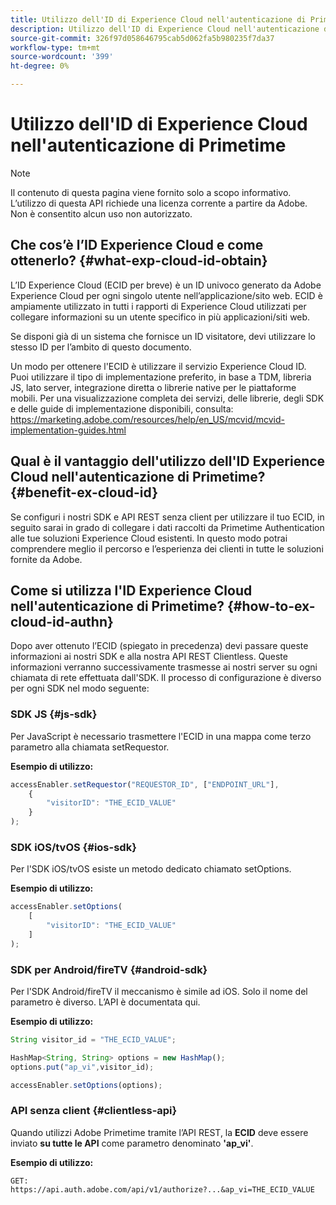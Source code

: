 ```yaml
---
title: Utilizzo dell'ID di Experience Cloud nell'autenticazione di Primetime
description: Utilizzo dell'ID di Experience Cloud nell'autenticazione di Primetime
source-git-commit: 326f97d058646795cab5d062fa5b980235f7da37
workflow-type: tm+mt
source-wordcount: '399'
ht-degree: 0%

---
```



# Utilizzo dell&#39;ID di Experience Cloud nell&#39;autenticazione di Primetime

>[!NOTE]
>
>Il contenuto di questa pagina viene fornito solo a scopo informativo. L’utilizzo di questa API richiede una licenza corrente a partire da Adobe. Non è consentito alcun uso non autorizzato.

## Che cos’è l’ID Experience Cloud e come ottenerlo? {#what-exp-cloud-id-obtain}

L’ID Experience Cloud (ECID per breve) è un ID univoco generato da Adobe Experience Cloud per ogni singolo utente nell’applicazione/sito web. ECID è ampiamente utilizzato in tutti i rapporti di Experience Cloud utilizzati per collegare informazioni su un utente specifico in più applicazioni/siti web.

Se disponi già di un sistema che fornisce un ID visitatore, devi utilizzare lo stesso ID per l’ambito di questo documento.

Un modo per ottenere l&#39;ECID è utilizzare il servizio Experience Cloud ID. Puoi utilizzare il tipo di implementazione preferito, in base a TDM, libreria JS, lato server, integrazione diretta o librerie native per le piattaforme mobili. Per una visualizzazione completa dei servizi, delle librerie, degli SDK e delle guide di implementazione disponibili, consulta: https://marketing.adobe.com/resources/help/en_US/mcvid/mcvid-implementation-guides.html





## Qual è il vantaggio dell&#39;utilizzo dell&#39;ID Experience Cloud nell&#39;autenticazione di Primetime? {#benefit-ex-cloud-id}

Se configuri i nostri SDK e API REST senza client per utilizzare il tuo ECID, in seguito sarai in grado di collegare i dati raccolti da Primetime Authentication alle tue soluzioni Experience Cloud esistenti. In questo modo potrai comprendere meglio il percorso e l’esperienza dei clienti in tutte le soluzioni fornite da Adobe.

## Come si utilizza l&#39;ID Experience Cloud nell&#39;autenticazione di Primetime? {#how-to-ex-cloud-id-authn}

Dopo aver ottenuto l’ECID (spiegato in precedenza) devi passare queste informazioni ai nostri SDK e alla nostra API REST Clientless. Queste informazioni verranno successivamente trasmesse ai nostri server su ogni chiamata di rete effettuata dall&#39;SDK. Il processo di configurazione è diverso per ogni SDK nel modo seguente:

### SDK JS {#js-sdk}

Per JavaScript è necessario trasmettere l&#39;ECID in una mappa come terzo parametro alla chiamata setRequestor.

**Esempio di utilizzo:**

```JavaScript
accessEnabler.setRequestor("REQUESTOR_ID", ["ENDPOINT_URL"],
    {
        "visitorID": "THE_ECID_VALUE"
    }
);
```

### SDK iOS/tvOS {#ios-sdk}

Per l&#39;SDK iOS/tvOS esiste un metodo dedicato chiamato setOptions.

**Esempio di utilizzo:**

```JavaScript
accessEnabler.setOptions(
    [
        "visitorID": "THE_ECID_VALUE"
    ]
);
```

### SDK per Android/fireTV {#android-sdk}

Per l&#39;SDK Android/fireTV il meccanismo è simile ad iOS. Solo il nome del parametro è diverso. L’API è documentata qui.

**Esempio di utilizzo:**

```JavaScript
String visitor_id = "THE_ECID_VALUE";

HashMap<String, String> options = new HashMap();
options.put("ap_vi",visitor_id);

accessEnabler.setOptions(options);
```

### API senza client {#clientless-api}

Quando utilizzi Adobe Primetime tramite l’API REST, la **ECID** deve essere inviato **su tutte le API** come parametro denominato **&#39;ap_vi&#39;**.

**Esempio di utilizzo:**

`GET: https://api.auth.adobe.com/api/v1/authorize?...&ap_vi=THE_ECID_VALUE`